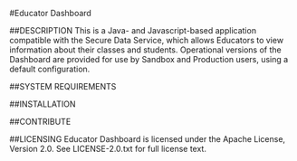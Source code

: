 #Educator Dashboard

##DESCRIPTION
This is a Java- and Javascript-based application compatible with the Secure Data Service, which allows Educators to view information about their classes and students.  Operational versions of the Dashboard are provided for use by Sandbox and Production users, using a default configuration.

##SYSTEM REQUIREMENTS

##INSTALLATION

##CONTRIBUTE

##LICENSING
Educator Dashboard is licensed under the Apache License, Version 2.0. See LICENSE-2.0.txt for full license text.
